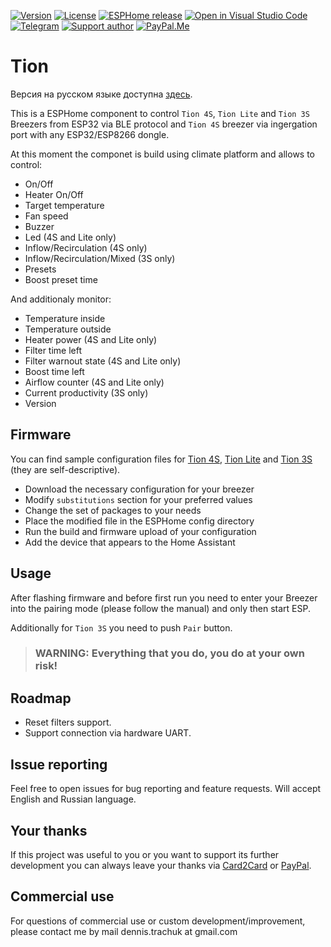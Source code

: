 [![Version][version-shield]][version]
[![License][license-shield]][license]
[![ESPHome release][esphome-release-shield]][esphome-release]
[![Open in Visual Studio Code][open-in-vscode-shield]][open-in-vscode]
[![Telegram][telegram-shield]][telegram]
[![Support author][donate-me-shield]][donate-me]
[![PayPal.Me][paypal-me-shield]][paypal-me]

[version-shield]: https://img.shields.io/static/v1?label=Version&message=2022.10.0&color=green
[version]: https://github.com/dentra/esphome-tion/releases/

[license-shield]: https://img.shields.io/static/v1?label=License&message=MIT&color=orange&logo=license
[license]: https://opensource.org/licenses/MIT

[esphome-release-shield]: https://img.shields.io/static/v1?label=ESPHome&message=2022.9&color=green&logo=esphome
[esphome-release]: https://github.com/esphome/esphome/releases/

[open-in-vscode-shield]: https://img.shields.io/static/v1?label=+&message=Open+in+VSCode&color=blue&logo=visualstudiocode
[open-in-vscode]: https://open.vscode.dev/dentra/esphome-tion

[telegram-shield]: https://img.shields.io/static/v1?label=+&message=Telegram&logo=telegram
[telegram]: https://t.me/esphome_tion

[donate-me-shield]: https://img.shields.io/static/v1?label=+&message=Donate
[donate-me]: https://www.tinkoff.ru/cf/3dZPaLYDBAI

[paypal-me-shield]: https://img.shields.io/static/v1?label=+&message=PayPal.Me&logo=paypal
[paypal-me]: https://paypal.me/dentra0

# Tion

Версия на русском языке доступна [здесь](README_ru.md).

This is a ESPHome component to control `Tion 4S`, `Tion Lite` and `Tion 3S` Breezers from ESP32 via BLE protocol and `Tion 4S` breezer via ingergation port with any ESP32/ESP8266 dongle.

At this moment the componet is build using climate platform and allows to control:

* On/Off
* Heater On/Off
* Target temperature
* Fan speed
* Buzzer
* Led (4S and Lite only)
* Inflow/Recirculation (4S only)
* Inflow/Recirculation/Mixed (3S only)
* Presets
* Boost preset time

And additionaly monitor:

* Temperature inside
* Temperature outside
* Heater power (4S and Lite only)
* Filter time left
* Filter warnout state (4S and Lite only)
* Boost time left
* Airflow counter (4S and Lite only)
* Current productivity (3S only)
* Version

## Firmware

You can find sample configuration files for [Tion 4S](tion-4s.yaml), [Tion Lite](tion-lt.yaml) and [Tion 3S](tion-3s.yaml) (they are self-descriptive).

* Download the necessary configuration for your breezer
* Modify `substitutions` section for your preferred values
* Change the set of packages to your needs
* Place the modified file in the ESPHome config directory
* Run the build and firmware upload of your configuration
* Add the device that appears to the Home Assistant

## Usage
After flashing firmware and before first run you need to enter your Breezer into the pairing mode (please follow the manual) and only then start ESP.

Additionally for `Tion 3S` you need to push `Pair` button.

>
> ### **WARNING: Everything that you do, you do at your own risk!**
>

## Roadmap

* Reset filters support.
* Support connection via hardware UART.

## Issue reporting

Feel free to open issues for bug reporting and feature requests. Will accept English and Russian language.

## Your thanks

If this project was useful to you or you want to support its further development you can always leave your thanks
via [Card2Card](https://www.tinkoff.ru/cf/3dZPaLYDBAI ) or [PayPal](https://paypal.me/dentra0 ).

## Commercial use

For questions of commercial use or custom development/improvement, please contact me by mail dennis.trachuk at gmail.com
